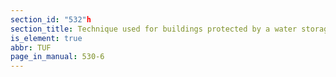 ```yaml
---
section_id: "532"h
section_title: Technique used for buildings protected by a water storage facility
is_element: true
abbr: TUF
page_in_manual: 530-6
---
```

